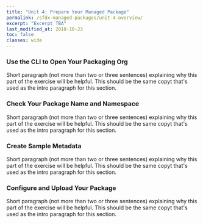 ```yaml
---
title: "Unit 4: Prepare Your Managed Package"
permalink: /sfdx-managed-packages/unit-4-overview/
excerpt: "Excerpt TBA"
last_modified_at: 2018-10-23
toc: false
classes: wide
---
```


### Use the CLI to Open Your Packaging Org
Short paragraph (not more than two or three sentences) explaining why this part of the exercise will be helpful.  This should be the same copyt that's used as the intro paragraph for this section.

### Check Your Package Name and Namespace
Short paragraph (not more than two or three sentences) explaining why this part of the exercise will be helpful.  This should be the same copyt that's used as the intro paragraph for this section.

### Create Sample Metadata
Short paragraph (not more than two or three sentences) explaining why this part of the exercise will be helpful.  This should be the same copyt that's used as the intro paragraph for this section.

### Configure and Upload Your Package
Short paragraph (not more than two or three sentences) explaining why this part of the exercise will be helpful.  This should be the same copyt that's used as the intro paragraph for this section.